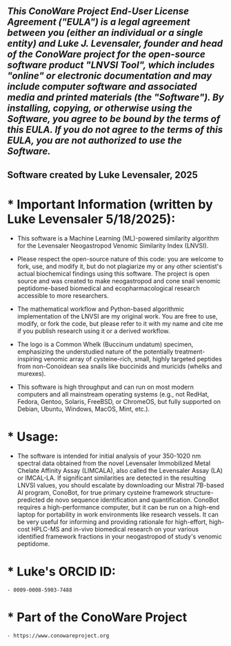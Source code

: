 ## *This ConoWare Project End-User License Agreement ("EULA") is a legal agreement between you (either an individual or a single entity) and Luke J. Levensaler, founder and head of the ConoWare project for the open-source software product "LNVSI Tool", which includes "online" or electronic documentation and may include computer software and associated media and printed materials (the "Software"). By installing, copying, or otherwise using the Software, you agree to be bound by the terms of this EULA. If you do not agree to the terms of this EULA, you are not authorized to use the Software.* 

## Software created by Luke Levensaler, 2025

# * **Important Information (written by Luke Levensaler 5/18/2025):**

- This software is a Machine Learning (ML)-powered similarity algorithm for the Levensaler Neogastropod Venomic Similarity Index (LNVSI).

- Please respect the open-source nature of this code: you are welcome to fork, use, and modify it, but do not plagiarize my or any other scientist's actual biochemical findings using this software. The project is open source and was created to make neogastropod and cone snail venomic peptidome-based biomedical and ecopharmacological research accessible to more researchers.

- The mathematical workflow and Python-based algorithmic implementation of the LNVSI are my original work. You are free to use, modify, or fork the code, but please refer to it with my name and cite me if you publish research using it or a derived workflow.

- The logo is a Common Whelk (Buccinum undatum) specimen, emphasizing the understudied nature of the potentially treatment-inspiring venomic array of cysteine-rich, small, highly targeted peptides from non-Conoidean sea snails like buccinids and muricids (whelks and murexes).

- This software is high throughput and can run on most modern computers and all mainstream operating systems (e.g., not RedHat, Fedora, Gentoo, Solaris, FreeBSD, or ChromeOS, but fully supported on Debian, Ubuntu, Windows, MacOS, Mint, etc.).

# * **Usage:**
    
   - The software is intended for initial analysis of your 350-1020 nm spectral data obtained from the novel Levensaler Immobilized Metal Chelate Affinity Assay (LIMCALA), also called the Levensaler Assay (LA) or IMCAL-LA. If significant similarities are detected in the resulting LNVSI values, you should escalate by downloading our Mistral 7B-based AI program, ConoBot, for true primary cysteine framework structure-predicted de novo sequence identification and quantification. ConoBot requires a high-performance computer, but it can be run on a high-end laptop for portability in work environments like research vessels. It can be very useful for informing and providing rationale for high-effort, high-cost HPLC-MS and in-vivo biomedical research on your various identified framework fractions in your neogastropod of study's venomic peptidome.

# * **Luke's ORCID ID:** 
    - 0009-0008-5903-7488

# * **Part of the ConoWare Project**

    - https://www.conowareproject.org

